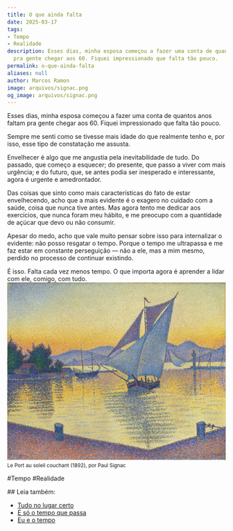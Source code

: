 ```yaml
---
title: O que ainda falta
date: 2025-03-17
tags:
- Tempo
- Realidade
description: Esses dias, minha esposa começou a fazer uma conta de quantos anos faltam
  pra gente chegar aos 60. Fiquei impressionado que falta tão pouco.
permalink: o-que-ainda-falta
aliases: null
author: Marcos Ramon
image: arquivos/signac.png
og_image: arquivos/signac.png
---
```

Esses dias, minha esposa começou a fazer uma conta de quantos anos faltam pra gente chegar aos 60. Fiquei impressionado que falta tão pouco.

Sempre me senti como se tivesse mais idade do que realmente tenho e, por isso, esse tipo de constatação me assusta.

Envelhecer é algo que me angustia pela inevitabilidade de tudo. Do passado, que começo a esquecer; do presente, que passo a viver com mais urgência; e do futuro, que, se antes podia ser inesperado e interessante, agora é urgente e amedrontador.

Das coisas que sinto como mais características do fato de estar envelhecendo, acho que a mais evidente é o exagero no cuidado com a saúde, coisa que nunca tive antes. Mas agora tento me dedicar aos exercícios, que nunca foram meu hábito, e me preocupo com a quantidade de açúcar que devo ou não consumir.

Apesar do medo, acho que vale muito pensar sobre isso para internalizar o evidente: não posso resgatar o tempo. Porque o tempo me ultrapassa e me faz estar em constante perseguição — não a ele, mas a mim mesmo, perdido no processo de continuar existindo.

É isso. Falta cada vez menos tempo. O que importa agora é aprender a lidar com ele, comigo, com tudo.
<img src="/assets/img/signac.png">
<small>Le Port au soleil couchant (1892), por Paul Signac</small>

#Tempo #Realidade 
<div class="leia-tambem" markdown="1">
## Leia também:

- <a href="/tudo-no-lugar-certo">Tudo no lugar certo</a>
- <a href="/e-so-o-tempo-que-passa">É só o tempo que passa</a>
- <a href="/eu-e-o-tempo">Eu e o tempo</a>
</div>